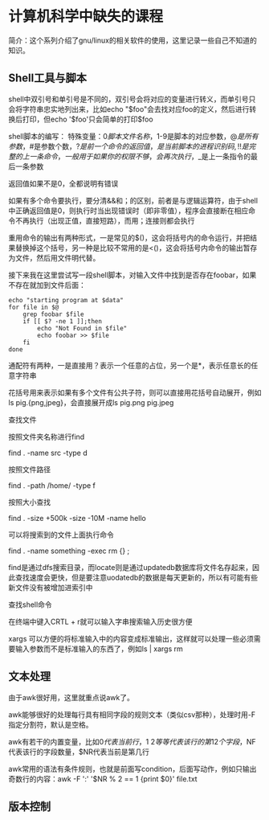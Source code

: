 # 计算机科学中缺失的课程

简介：这个系列介绍了gnu/linux的相关软件的使用，这里记录一些自己不知道的知识。

## Shell工具与脚本

shell中双引号和单引号是不同的，双引号会将对应的变量进行转义，而单引号只会将字符串忠实地列出来，比如echo "$foo"会去找对应foo的定义，然后进行转换后打印，但echo '$foo'只会简单的打印$foo

shell脚本的编写：
特殊变量：$0 脚本文件名称，$1-9是脚本的对应参数，$@是所有参数，$#是参数个数，$?是前一个命令的返回值，$$是当前脚本的进程识别码,!!是完整的上一条命令，一般用于如果你的权限不够，会再次执行，$_是上一条指令的最后一条参数

返回值如果不是0，全都说明有错误

如果有多个命令要执行，要分清&&和；的区别，前者是与逻辑运算符，由于shell中正确返回值是0，则执行时当出现错误时（即非零值），程序会直接断在相应命令不再执行（出现正值，直接短路），而用；连接则都会执行

重用命令的输出有两种形式，一是常见的$()，这会将括号内的命令运行，并把结果替换掉这个括号，另一种是比较不常用的是<()，这会将括号内命令的输出暂存为文件，然后用文件明代替。

接下来我在这里尝试写一段shell脚本，对输入文件中找到是否存在foobar，如果不存在就加到文件后面：
```
echo "starting program at $data"
for file in $@
	grep foobar $file
	if [[ $? -ne 1 ]];then
		echo "Not Found in $file"
		echo foobar >> $file
	fi
done
```

通配符有两种，一是直接用？表示一个任意的占位，另一个是*，表示任意长的任意字符串

花括号用来表示如果有多个文件有公共子符，则可以直接用花括号自动展开，例如ls pig.{png,jpeg}，会直接展开成ls pig.png pig.jpeg

查找文件

按照文件夹名称进行find

find . -name src -type d

按照文件路径

find . -path /home/ -type f

按照大小查找

find . -size +500k -size -10M -name hello

可以将搜索到的文件上面执行命令

find . -name something -exec rm {} \;

find是通过dfs搜索目录，而locate则是通过updatedb数据库将文件名存起来，因此查找速度会更快，但是要注意uodatedb的数据是每天更新的，所以有可能有些新文件没有被增加进索引中

查找shell命令

在终端中键入CRTL + r就可以输入字串搜索输入历史很方便

xargs 可以方便的将标准输入中的内容变成标准输出，这样就可以处理一些必须需要输入参数而不是标准输入的东西了，例如ls | xargs rm

## 文本处理 
由于awk很好用，这里就重点说awk了。

awk能够很好的处理每行具有相同字段的规则文本（类似csv那种），处理时用-F 指定分割符，默认是空格。

awk有若干的内置变量，比如$0代表当前行，$1 $2等等代表该行的第1 2 个字段，$NF代表该行的字段数量，$NR代表当前是第几行

awk常用的语法有条件规则，也就是前面写condition，后面写动作，例如只输出奇数行的内容：awk -F ':' '$NR % 2 == 1 {print $0}' file.txt

## 版本控制 
